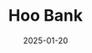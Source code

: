---
layout: Post
title: Hoo Bank
description: Personal showcase project built in React and Vite. Tailwind used for CSS.
date: '2025-01-20'
tags:
  - react
  - vite
  - tailwind
logo:
  src: /projects/hoo-bank/logo.png
  width: 500          
  height: 250         
images:
  - src: /projects/hoo-bank/bank-ivory.vercel.app_.png
  - src: /projects/hoo-bank/bank-ivory.vercel.app_ (1).png
  - src: /projects/hoo-bank/bank-ivory.vercel.app_ (2).png
  - src: /projects/hoo-bank/bank-ivory.vercel.app_ (3).png
---